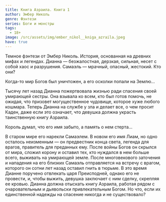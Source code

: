 ```yaml
---
title: Книга Азраила. Книга 1
author: Эмбер Николь
genre: Фэнтези
series: Боги и монстры
tags:
  - 18+
image: /src/assets/img/ember_nikol__kniga_azraila.jpeg
have: true
---
```

Темное фэнтези от Эмбер Николь. История, основанная на древних мифах и легендах. Дианна — безжалостная, дерзкая, сильная, несет с собой хаос и разрушения. Самаэль — мрачный, опасный, жестокий. Кто они?

Когда-то мир Богов был уничтожен, а его осколки попали на Землю…

Тысячу лет назад Дианна пожертвовала жизнью ради спасения своей умирающей сестры. Она взывала ко всем, кто был готов помочь, не ожидая, что призовет могущественное чудовище, которое хуже любого кошмара. Теперь Дианна на службе у зла и делает все, о чем просит Каден, даже если это означает, что девушка должна украсть таинственную книгу Азраила.

Король думал, что его имя забыто, а память о нем стерта…

В старом мире его нарекли Самаэлем. В новом его имя Лиам, но одно осталось неизменным — он предвестник конца света, легенда для врагов, правитель для преданных ему. После войны Богов он скрылся от мира, сложил корону и оставил тех, кто нуждался в нем больше всего, выживать на умирающей земле. После многовекового заточения и нападения на его близких Самаэль отправляется на встречу с врагом, которого он сотни лет назад оставил гнить в тюрьме. В это время Дианне поручено отвлекать царя Преисподней, однако его не провести, и, чтобы выжить, девушка заключает с ним сделку, скрепляя ее кровью. Дианна должна отыскать книгу Азраила, работая рядом с очаровательным и дьявольски привлекательным Богом. Но что, если их единственной надежды на спасение никогда и не существовало?
